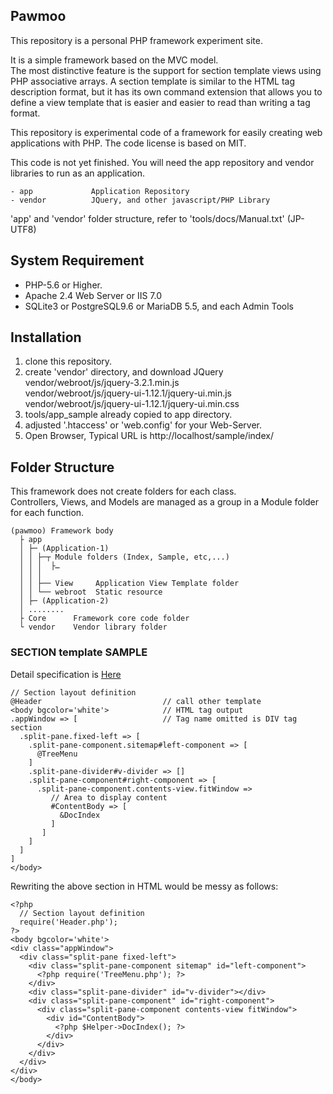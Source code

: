 ## Pawmoo

This repository is a personal PHP framework experiment site.  
  
It is a simple framework based on the MVC model.  
The most distinctive feature is the support for section template views using PHP associative arrays.
A section template is similar to the HTML tag description format, but it has its own command extension that allows you to define a view template that is easier and easier to read than writing a tag format.

This repository is experimental code of a framework for easily creating web applications with PHP.
The code license is based on MIT.

This code is not yet finished.
You will need the app repository and vendor libraries to run as an application.

```
- app             Application Repository
- vendor          JQuery, and other javascript/PHP Library
```
'app' and 'vendor' folder structure, refer to 'tools/docs/Manual.txt' (JP-UTF8)

## System Requirement

+ PHP-5.6 or Higher.
+ Apache 2.4 Web Server or IIS 7.0
+ SQLite3 or PostgreSQL9.6 or MariaDB 5.5, and each Admin Tools

## Installation

1. clone this repository.
1. create 'vendor' directory, and download JQuery  
    vendor/webroot/js/jquery-3.2.1.min.js  
    vendor/webroot/js/jquery-ui-1.12.1/jquery-ui.min.js  
    vendor/webroot/js/jquery-ui-1.12.1/jquery-ui.min.css  
1. tools/app_sample already copied to app directory.
1. adjusted '.htaccess' or 'web.config' for your Web-Server.
1. Open Browser, Typical URL is http://localhost/sample/index/

## Folder Structure

This framework does not create folders for each class.  
Controllers, Views, and Models are managed as a group in a Module folder for each function.

```
(pawmoo) Framework body
  ├ app
  │ ├─ (Application-1)
  │ │ ├─┬ Module folders (Index, Sample, etc,...)
  │ │ │  ├…
  │ │ │
  │ │ ├── View     Application View Template folder
  │ │ └── webroot  Static resource
  │ ├─ (Application-2)
  │ ........
  ├ Core      Framework core code folder
  └ vendor    Vendor library folder
```

### SECTION template SAMPLE

Detail specification is [Here](../../wiki/Home)


```
// Section layout definition
@Header                           // call other template
<body bgcolor='white'>            // HTML tag output
.appWindow => [                   // Tag name omitted is DIV tag section
  .split-pane.fixed-left => [
    .split-pane-component.sitemap#left-component => [
      @TreeMenu
    ]
    .split-pane-divider#v-divider => []
    .split-pane-component#right-component => [
      .split-pane-component.contents-view.fitWindow =>
         // Area to display content
         #ContentBody => [
           &DocIndex
         ]
       ]
    ]
  ]
]
</body>
```
Rewriting the above section in HTML would be messy as follows:
```
<?php 
  // Section layout definition
  require('Header.php'); 
?>
<body bgcolor='white'>
<div class="appWindow">
  <div class="split-pane fixed-left">
    <div class="split-pane-component sitemap" id="left-component">
      <?php require('TreeMenu.php'); ?>
    </div>
    <div class="split-pane-divider" id="v-divider"></div>
    <div class="split-pane-component" id="right-component">
      <div class="split-pane-component contents-view fitWindow">
        <div id="ContentBody">
          <?php $Helper->DocIndex(); ?>
        </div>
      </div>
    </div>
  </div>
</div>
</body>
```